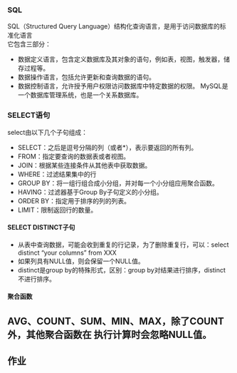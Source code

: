 ### SQL
SQL（Structured Query Language）结构化查询语言，是用于访问数据库的标准化语言  
它包含三部分：
- 数据定义语言，包含定义数据库及其对象的语句，例如表，视图，触发器，储存过程等。
- 数据操作语言，包括允许更新和查询数据的语句。
- 数据控制语言，允许授予用户权限访问数据库中特定数据的权限。
MySQL是一个数据库管理系统，也是一个关系数据库。  

### SELECT语句
select由以下几个子句组成：
- SELECT：之后是逗号分隔的列（或者*），表示要返回的所有列。
- FROM：指定要查询的数据表或者视图。
- JOIN：根据某些连接条件从其他表中获取数据。
- WHERE：过滤结果集中的行
- GROUP BY：将一组行组合成小分组，并对每一个小分组应用聚合函数。
- HAVING：过滤器基于Group By子句定义的小分组。
- ORDER BY：指定用于排序的列的列表。
- LIMIT：限制返回行的数量。
#### SELECT DISTINCT子句
- 从表中查询数据，可能会收到重复的行记录，为了删除重复行，可以：select distinct “your columns” from XXX  
- 如果列具有NULL值，则会保留一个NULL值。
- distinct是group by的特殊形式，区别：group by对结果进行排序，distinct不进行排序。
#### 聚合函数
AVG、COUNT、SUM、MIN、MAX，除了COUNT外，其他聚合函数在 执行计算时会忽略NULL值。
---
## 作业
